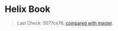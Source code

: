 # Helix Book

> Last Check: 5077ce76, [compared with master].

[compared with master]: https://github.com/helix-editor/helix/compare/5077ce76..master
